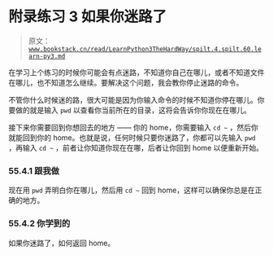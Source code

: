 # 附录练习 3 如果你迷路了

> 原文：[`www.bookstack.cn/read/LearnPython3TheHardWay/spilt.4.spilt.60.learn-py3.md`](https://www.bookstack.cn/read/LearnPython3TheHardWay/spilt.4.spilt.60.learn-py3.md)

在学习上个练习的时候你可能会有点迷路，不知道你自己在哪儿，或者不知道文件在哪儿，也不知道怎么继续。要解决这个问题，我会教你停止迷路的命令。

不管你什么时候迷的路，很大可能是因为你输入命令的时候不知道你停在哪儿。你要做的就是输入 `pwd` 以查看你当前所在的目录，这将会告诉你你现在在哪儿。

接下来你需要回到你想回去的地方 —— 你的 home，你需要输入 `cd ~` ，然后你就能回到你的 home。也就是说，任何时候只要你迷路了，你都可以先输入 `pwd` ，再输入 `cd ~` ，前者让你知道你现在在哪，后者让你回到 home 以便重新开始。

### 55.4.1 跟我做

现在用 `pwd` 弄明白你在哪儿，然后用 `cd ~` 回到 home，这样可以确保你总是在正确的地方。

### 55.4.2 你学到的

如果你迷路了，如何返回 home。